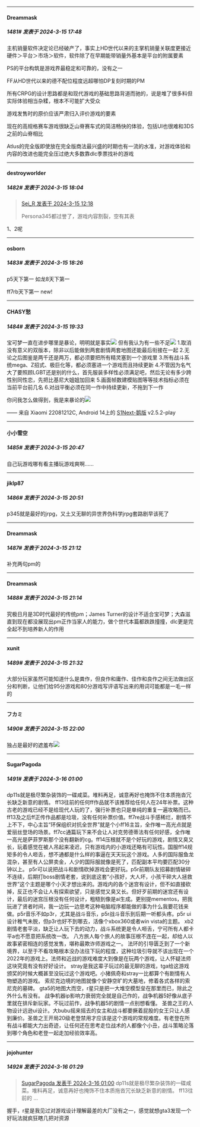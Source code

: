﻿
*****

####  Dreammask  
##### 1481#       发表于 2024-3-15 17:48

主机销量软件决定论已经破产了，事实上HD世代以来的主掌机销量关联度更接近硬件＞平台＞市场＞软件，软件除了在早期能带销量外基本是平台的附属要素

PS的平台构筑是游戏界最稳定和可靠的，没有之一

FF从HD世代以来的德不配位程度远超哪怕DP复刻时期的PM

所有CRPG的设计思路都是和现代游戏的基础思路背道而驰的，说是堆了很多料但实际体验相当杂糅，根本不可能扩大受众

游戏发售时的原价应该严肃归入评价游戏的要素

现在的高规格赛车游戏很缺乏山脊赛车式的简洁畅快的体验，包括UI也很难和3DS之前的山脊相比

Atlus的完全版即使放在完全版商法最兴盛的时期也有一流的水准，对游戏体验和内容的改进也能完全压过绝大多数靠dlc季票找补的游戏


*****

####  destroyworlder  
##### 1482#       发表于 2024-3-15 18:04

<blockquote><a href="httphttps://bbs.saraba1st.com/2b/forum.php?mod=redirect&amp;goto=findpost&amp;pid=64261556&amp;ptid=2012549" target="_blank">Sei_R 发表于 2024-3-15 12:18</a>

Persona345都过誉了，游戏内容割裂，空有其表</blockquote>
1、2呢


*****

####  osborn  
##### 1483#       发表于 2024-3-15 18:26

p5天下第一
如龙8天下第一

ff7rb天下第一 new!


*****

####  CHASY愁  
##### 1484#       发表于 2024-3-15 19:33

宝可梦一直在进步哪里是暴论，明明就是事实<img src="https://static.saraba1st.com/image/smiley/face2017/049.png" referrerpolicy="no-referrer">
但有我认为有一些不足<img src="https://static.saraba1st.com/image/smiley/face2017/049.png" referrerpolicy="no-referrer">
1.取消没有意义的双版本，除非以后能做到两套剧情两套地图还能最后衔接在一起
2.无论之后图鉴是两千还是两万，都必须要把所有精灵塞到一个游戏里
3.所有战斗系统mega、Z招式、极巨化等，都必须塞进一个游戏而且持续更新
4.不管因为名气大了要照顾LGBT还是别的什么，首先服装多样性必须满足吧，然后无论有多少跨性别同性恋，先把比基尼大姐姐加回来
5.画面帧数建模贴图等等技术指标必须在当前平台前几名
6.对战平衡必须在同一作中持续更新，不拖到下一作

你问我怎么做得到，我是来暴论的<img src="https://static.saraba1st.com/image/smiley/face2017/049.png" referrerpolicy="no-referrer">

—— 来自 Xiaomi 22081212C, Android 14上的 [S1Next-鹅版](https://github.com/ykrank/S1-Next/releases) v2.5.2-play


*****

####  小小雪空  
##### 1485#       发表于 2024-3-15 20:47

自己玩游戏哪有看主播玩游戏爽啊……


*****

####  jiklp87  
##### 1486#       发表于 2024-3-15 20:51

p345就是最好的jrpg，又土又无聊的异世界伪科学jrpg套路剧早该死了


*****

####  Dreammask  
##### 1487#       发表于 2024-3-15 21:12

补充两句pm的


*****

####  Dreammask  
##### 1488#       发表于 2024-3-15 21:14

究极日月是3D时代最好的传统pm；James Turner的设计不适合宝可梦；大森滋直到现在都没展现出pm正作当家人的能力，做个世代本篇都跌跌撞撞，dlc更是完全起不到培养新人的作用


*****

####  xunit  
##### 1489#       发表于 2024-3-15 21:32

大部分玩家虽然可能知道什么是粪作，但良作和庸作、佳作和良作之间无法做出区分和判断，让他们给95分游戏和80分游戏写评语写出来的用词可能都是一毛一样的


*****

####  フカミ  
##### 1490#       发表于 2024-3-15 22:00

独占是最好的遮羞布<img src="https://static.saraba1st.com/image/smiley/animal2017/002.png" referrerpolicy="no-referrer">


*****

####  SugarPagoda  
##### 1491#       发表于 2024-3-16 01:00

dp11s就是极尽繁杂装饰的一碟咸菜。堆料再足，诚意再好也掩饰不住本质拖沓冗长缺乏新意的剧情。
ff13往前的任何ff作品就不该推荐给任何人在24年补票。这种古老的游戏已经不是给现代人玩的了，强行补票也只是单纯的重复一遍攻略而已。ff13及之后ff正传作品都是垃圾，没有任何补票价值。ff7re战斗手感稀烂，剧情不上不下，中心主旨“环保组织对抗全世界”就是个小ff16主旨，全作唯一高光点就是爱丽丝登场的场景。ff7cc通篇玩下来不会让人对克劳德蒂法有任何好感，全作唯一高光是萨菲罗斯那个没有翻新的cg。ff14压根就不是个好玩的游戏，剧情又臭又长，玩着感觉在被人吊起来凌迟，只有游戏内的小游戏还略有可玩性。国服ff14规矩多的令人咂舌，想不通都是什么样的事逼在天天玩这个游戏。人多的国际服鱼龙混杂，甚至有人公屏卖金，人少的国际服就像是死了，匹配副本平均要匹配30分钟以上。
p5r可以说把战斗和剧情砍掉游戏会更好玩。p5r前期队友招募剧情破碎不连续，后期打boss剧情老套，说到底这套“小孩好，大人坏，小孩干碎大人拯救世界”这个主题是哪个小天才想出来的。游戏内的各个迷宫有设计，但不如直接砍掉，反正也不会让人有探索欲望，只是感觉又臭又长。但好歹前期的迷宫还有设计，最后的迷宫压根没有任何设计，粗糙到像是ai生成。更别提mementos，把我玩进了贤者时间，我一边玩一边思考这种电脑程序都能做的事为什么我要花钱来做。p5r音乐不如p3r，尤其是战斗音乐，p5r战斗音乐到后期一听都头疼。p5r ui设计稚气未脱，但p3r也好不到哪去，活像个xbox360或者win vista的主题。
xb2剧情老套平淡，缺乏让人玩下去的动力，战斗系统更是令人咂舌，宁可所有人都卡平a也不愿意把系统改一改。
八方旅人每个旅人的故事压根不连在一起，却给人以故事紧密相连的感觉发售，堪称最欺诈师游戏之一。
法环的引导匮乏到了一个新境界，以至于不看攻略根本没办法往下玩的程度，这种垃圾引导就不该出现在一个2022年的游戏上。法师和近战的游戏难度大到像是在玩两个游戏，让人怀疑法师这块究竟有没有好好设计。
stray是我这辈子玩过的最无聊的游戏，tga给这游戏颁奖的时候大概甚至没玩过这个游戏吧。小猪佩奇和stray一比都算个有剧情有人物塑造的游戏。
索尼克边境的地图就像个安静空旷的大墓地，修着各式各样的索尼克的墓碑。
gta5的地图大而空，r星只是把一大堆空模型垒在那里而已，除此之外什么有没有。
战争机器ip影响力衰弱完全就是自己作的，战争机器5好像从底子里就在排斥新玩家。不玩过前作，战争机器5的剧情一点别想看懂。
圣兽之王的人物设计远逊ui设计。大bubu摇来摇去的女主和战斗都要撅着屁股的女王只让人感到廉价。圣兽之王开局20级老登禁用才应该是这个游戏的常规难度。有老登在所有战斗都能大力出奇迹，让任何还在思考走位战术的人都像个小丑，战斗策略沦落到哪个角色和老登一起走加经验效率高。


*****

####  jojohunter  
##### 1492#       发表于 2024-3-16 01:29

<blockquote><a href="httphttps://bbs.saraba1st.com/2b/forum.php?mod=redirect&amp;goto=findpost&amp;pid=64268805&amp;ptid=2012549" target="_blank">SugarPagoda 发表于 2024-3-16 01:00</a>
dp11s就是极尽繁杂装饰的一碟咸菜。堆料再足，诚意再好也掩饰不住本质拖沓冗长缺乏新意的剧情。
ff13往前的 ...</blockquote>
握手，r星是我见过对游戏设计理解最差的大厂没有之一，感觉就想gta3发现一个好玩法就疯狂瞎几把对资源

